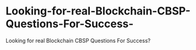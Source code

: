 # Looking-for-real-Blockchain-CBSP-Questions-For-Success-
Looking for real Blockchain CBSP Questions For Success?
